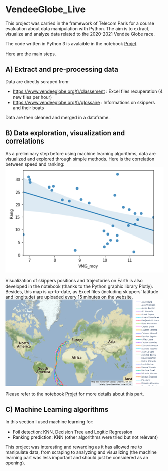 # VendeeGlobe_Live

This project was carried in the framework of Telecom Paris for a course evaluation about data manipulation with Python.
The aim is to extract, visualize and analyze data related to the 2020-2021 Vendée Globe race.

The code written in Python 3 is avalaible in the notebook [Projet](Projet.ipynb).

Here are the main steps.

## A) Extract and pre-processing data

Data are directly scraped from: 
+ https://www.vendeeglobe.org/fr/classement : Excel files recuperation (4 new files per hour)
+ https://www.vendeeglobe.org/fr/glossaire : Informations on skippers and their boats

Data are then cleaned and merged in a dataframe.

## B) Data exploration, visualization and correlations

As a preliminary step before using machine learning algorithms, data are visualized and explored through simple methods. Here is the correlation between speed and ranking:
![Rank_speed](Images/Rang_Vitesse.PNG)

Visualization of skippers positions and trajectories on Earth is also developed in the notebook (thanks to the Python graphic library Plotly). Besides, this map is up-to-date, as Excel files (including skippers' latitude and longitude) are uploaded every 15 minutes on the website.
![Carte](Images/Carte_skippers.png)

Please refer to the notebook [Projet](Projet.ipynb) for more details about this part.

## C) Machine Learning algorithms

In this section I used machine learning for:
- Foil detection: KNN, Decision Tree and Logitic Regression
- Ranking prediction: KNN (other algorithms were tried but not relevant)

This project was interesting and rewarding as it has allowed me to manipulate data, from scraping to analyzing and visualizing (the machine learning part was less important and should just be considered as an opening).
